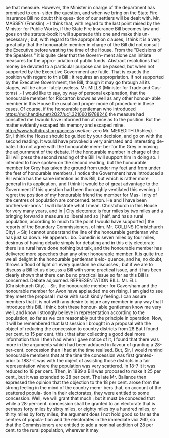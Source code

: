 be that measure. However, the Minister in charge of the department has promised to con- sider the question, and when we bring on the State Fire Insurance Bill no doubt this ques- tion of our settlers will be dealt with. Mr. MASSEY (Franklin) .- I think that, with regard to the last point raised by the Minister for Public Works, if the State Fire Insurance Bill becomes law and goes on the statute-book it will supersede this one and make this un- necessary ; but, with regard to the appropriation clauses, I think it is a very great pity that the honourable member in charge of the Bill did not consult the Executive before wasting the time of the House. From the "Decisions of the Speakers " it is quite clear that the Govern- ment alone can initiate measures for the appro- priation of public funds. Abstract resolutions that money be devoted to a particular purpose can be passed, but when not supported by the Executive Government are futile. That is exactly the position with regard to this Bill : it requires an appropriation. If not supported by the Executive Government, the Bill, though it may go through all its stages, will be abso- lutely useless. Mr. MILLS (Minister for Trade and Cus- toms) .- I would like to say, by way of personal explanation, that the honourable member for Riccarton knows as well as any other honour- able member in this House the usual and proper mode of procedure in these cases. Of course, if the honourable gentleman who introduced https://hdl.handle.net/2027/uc1.32106019788246 the measure had consulted me I would have informed him at once as to the position. But the matter evidently escaped his memory and escaped mine. http://www.hathitrust.org/access use#cc-zero Mr. MEREDITH (Ashley). - Sir, I think the House should be guided by your decision, and go on with the second reading. It would have provoked a very animated and interesting de- bate. I do not agree with the honourable mem- ber for the Grey in moving the adjournment of the debate. If the honourable member in charge of the Bill will press the second reading of the Bill I will support him in doing so. I intended to have spoken on the second reading, but the honourable member for Grey has taken the ground from under my feet and from under the feet of honourable members. I notice the Government have introduced a Bill which has the same intention as this Bill, but which is rather more general in its application, and I think it would be of great advantage to the Government if this question had been thoroughly ventilated this evening. I regret the position of my honourable friend the member for Mas- i nity of the centres of population are concerned. terton. He and I have been brothers-in-arms ' I will illustrate what I mean. Christchurch in this House for very many years, and in | City electorate is four miles by two miles and a bringing forward a measure so liberal and so | half, and has a rural population, according to much to the point I would have supported | the reports of the Boundary Commissioners, of him. Mr. COLLINS (Christchurch City) .- Sir, I cannot understand the line of the honourable gentleman who has just sa down. He appears : bo. Dunedin is seven miles by four miles, desirous of having debate simply for debating and in this city electorate there is a rural have done nothing but talk, and the honourable member has delivered more speeches than any other honourable member. It.is quite true we all delight in the honourable gentleman's elo- quence, and he, no doubt, throws a flood of light on every question he discusses ; but if we are to discuss a Bill let us discuss a Bill with some practical issue, and it has been clearly shown that there can be no practical issue so far as this Bill is concerned. Debate adjourned. REPRESENTATION BILL. Mr. ELL (Christchurch City). - Sir, the honourable member for Caversham and the honourable member for Avon have applauded me on rising. I am glad to see they meet the proposal I make with such kindly feeling. I can assure members that it is not with any desire to injure any member in any way that I introduce this Bill. I think both these honour- able gentlemen know me very well, and know I strongly believe in representation according to the population, so far as we can reasonably put the principle in operation. Now, it will be remembered that last session I brought in a proposal with the object of reducing the concession to country districts from 28 But I found per cent. to 15 per cent. this : that after collecting a good deal more information than I then had when I gave notice of it, I found that there was more in the arguments which had been adduced in favour of granting a 28-per-cent. concession than I had at the time realised. But, Sir, I would remind honourable members that at the time the concession was first granted- prior to 1887-it was with the object of assisting those districts in a fair representation where the population was very scattered. In 18-7 it it was reduced to 18 per cent. Then, in 1889 a Bill was proposed to make it 25 per cent., but it was extended to 28 per cent. The late Mr. Ballance then expressed the opinion that the objection to the 18 per cent. arose from the strong feeling in the mind of the country mem- bers that, on account of the scattered popula- tion in their electorates, they were entitled to some concession. Well, we will grant that much ; but it must be conceded that while a 28-per-cent. concession shall be granted to an electorate that is perhaps forty miles by sixty miles, or eighty miles by a hundred miles, or thirty miles by forty miles, the argument does I not hold good so far as the centres of popula- tion and the electorates in the immediate vici 260, so that the Commissioners are entitled to add a nominal addition of 28 per cent. to the rural population, wherever it may 